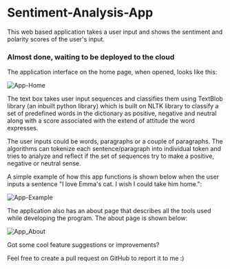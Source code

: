 # Sentiment-Analysis-App
This web based application takes a user input and shows the sentiment and polarity scores of the user's input.

### Almost done, waiting to be deployed to the cloud

The application interface on the home page, when opened, looks like this: 

![App-Home](https://github.com/ritvik-chebolu/Sentiment-Analysis-App/blob/main/app_home.png)

The text box takes user input sequences and classifies them using TextBlob library (an inbuilt python library) which is built on NLTK library to classify a set of predefined words in the dictionary as positive, negative and neutral along with a score associated with the extend of attitude the word expresses. 

The user inputs could be words, paragraphs or a couple of paragraphs. The algorithms can tokenize each sentence/paragraph into individual token and tries to analyze and reflect if the set of sequences try to make a positive, negative or neutral sense.


A simple example of how this app functions is shown below when the user inputs a sentence "I love Emma's cat. I wish I could take him home.":

![App-Example](https://github.com/ritvik-chebolu/Sentiment-Analysis-App/blob/main/app_example.png)


The application also has an about page that describes all the tools used while developing the program. The about page is shown below: 

![App_About](https://github.com/ritvik-chebolu/Sentiment-Analysis-App/blob/main/app_about.png)

Got some cool feature suggestions or improvements? 

Feel free to create a pull request on GitHub to report it to me :)
